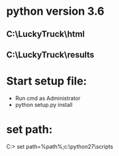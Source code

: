 # python version 3.6
## C:\LuckyTruck\html
## C:\LuckyTruck\results

# Start setup file:
* Run cmd as Administrator
* python setup.py install

# set path:
C:\> set path=%path%;c:\python27\scripts
